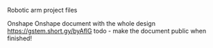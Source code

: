 Robotic arm project files

Onshape
Onshape document with the whole design https://gstem.short.gy/byAflG
todo - make the document public when finished!
